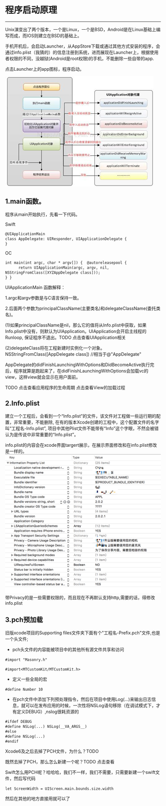 # 程序启动原理

---

Unix演变出了两个版本，一个是Linux，一个是BSD，Android是在Linux基础上编写而成，而IOS则建立在BSD的基础上。

手机开机后，会启动Launcher，从AppStore下载或通过其他方式安装的程序，会通过info.plist（我猜的）的信息注册到系统，进而展现在Launcher上，根据使用者权限的不同，没越狱\(Android是root权限\)的手机，不能删除一些自带的app.

点击Launcher上的app图标，程序启动。

![](/assets/1430021-c2e42dfc1be91ed9.jpg)

## 1.main函数。

程序从main开始执行，先看一下代码。

Swift

```
@UIApplicationMain
class AppDelegate: UIResponder, UIApplicationDelegate {
}
```

OC

```
int main(int argc, char * argv[]) {  @autoreleasepool {  
      return UIApplicationMain(argc, argv, nil, NSStringFromClass([XYZAppDelegate class]));    
} }
```

UIApplicationMain 函数解释：

1.argc和argv参数是与C语言保持一致。

2.后面两个参数为principalClassName\(主要类名\)和delegateClassName\(委托类名\)。

\(1\)如果principalClassName是nil，那么它的值将从Info.plist中获取，如果Info.plist中没有，则默认为UIApplication。UIApplication会开启主线程的Runloop, 保证程序不退出。TODO 点击查看UIApplication相关

\(2\)delegateClass将在工程新建时实例化一个对象。NSStringFromClass\(\[AppDelegate class\]\) //相当于@"AppDelegate"

AppDelegate的didFinishLaunchingWithOptions和DidBecomeActive执行完后，程序就算是跑起来了，在didFinishLaunchingWithOptions会加载vc的view，这样view就会显示在用户面前。

TODO 点击查看应用程序的生命周期  点击查看View的加载过程

## 2.Info.plist

建立一个工程后，会看到一个“Info.plist”的文件，该文件对工程做一些运行期的配置，非常重要，不能删除, 在有的版本Xcode创建的工程中，这个配置文件的名字叫“工程名-Info.plist”, 项目中其他Plist文件不能带有“Info”这个字眼，不然会被错认为是传说中非常重要的“Info.plist”。

info.plist的内容会在xcode界面targert展示，在展示界面修改和在info.plist修改是一样的。![](/assets/QQ20171231-154120@2x.png)带Privacy的是一些需要权限的，而且现在不再默认支持http,需要的话，得修改info.plist

## 3.pch预加载

旧版xcode项目的Supporting files文件夹下面有个"工程名-Prefix.pch"文件,也是一个头文件;

* pch头文件的内容能被项目中的其他所有源文件共享和访问

`#import "Masonry.h"`

`#import<MTCustomKit/MTCustomKit.h>`

* 定义一些全局的宏

`#define Number 10`

* 在pch文件中添加下列预处理指令，然后在项目中使用Log\(…\)来输出日志信息，就可以在发布应用的时候，一次性将NSLog语句移除（在调试模式下，才有定义DEBUG）,nslog很耗资源的

```
#ifdef DEBUG
#define NSLog(...) NSLog(__VA_ARGS__)
#else
#define NSLog(...) 
#endif
```

Xcode6及之后去掉了PCH文件，为什么？TODO

既然去掉了PCH，那么怎么新建一个呢？TODO 点击查看

Swift怎么用PCH呢？哈哈哈，我们不一样，我们不需要，只需要新建一个swift文件，然后写代码

`let ScreenWidth = UIScreen.main.bounds.size.width`

然后在其他的地方直接用就可以了





















